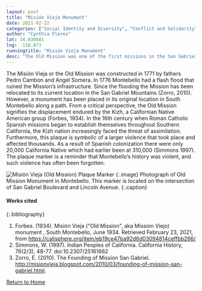 ```yaml
---
layout: post
title: "Misión Vieja Monument"
date: 2021-02-22
categories: ["Social Identity and Diversity", "Conflict and Solidarity"]
author: "Cynthia Flores"
lat: 34.030881
lng: -118.073
runningtitle: "Misión Vieja Monument"
desc: "The Old Mission was one of the first missions in the San Gabriel Valley. The Old Mission monument can be found in South Montebello."
---
```

The Misión Vieja or the Old Mission was constructed in 1771 by fathers Pedro Cambon and Angel Somera. In 1776 Montebello had a flash flood that ruined the Mission’s infrastructure. Since the flooding the Mission has been relocated to its current location in the San Gabriel Mountains (Zorro, 2010). However, a monument has been placed in its original location in South Montebello along a path. From a critical perspective, the Old Mission signifies the displacement endured by the Kizh, a Californian Native American group (Forbes, 1934). In the 16th century when Roman Catholic Spanish missions began to establish themselves throughout Southern California, the Kizh nation increasingly faced the threat of assimilation. Furthermore, this plaque is symbolic of a larger violence that took place and affected thousands. As a result of Spanish colonization there were only 20,000 California Native which had earlier been at 310,000 (Simmons 1997). The plaque marker is a reminder that Montebello’s history was violent, and such violence has often been forgotten. 

![Misión Vieja (Old Mission) Plaque Marker ](images/MisiónVieja_Pin2_Image1.jpg)
   {:.image} 
Photograph of Old Mission Monument in Montebello. This marker is located on the intersection of San Gabriel Boulevard and Lincoln Avenue. 
   {:.caption} 

#### Works cited

{:.bibliography}
1. Forbes. (1934). Misión Vieja ("Old Mission", aka Mission Viejo) monument , South Montebello, June 1934. Retrieved February 23, 2021, from https://calisphere.org/item/eb19ce47ba92d6d03094814ceffbb266/
2. Simmons, W. (1997). Indian Peoples of California. California History, 76(2/3), 48-77. doi:10.2307/25161662
3. Zorro, E. (2010). The Founding of Mission San Gabriel. 
http://misionvieja.blogspot.com/2010/03/founding-of-mission-san-gabriel.html. 


[Return to Home](https://uclachicanxstudies.github.io/BarrioSuburbanisms/)
